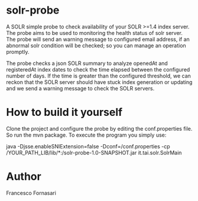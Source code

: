 # solr-probe
A SOLR simple probe to check availability of your SOLR >=1.4 index server. The probe aims to be used to monitoring the health status of solr server. The probe will send an warning message to configured email address, if an abnormal solr condition will be checked; so you can manage an operation promptly.

The probe checks a json SOLR summary to analyze openedAt and registeredAt index dates to check the time elapsed between the configured number of days. If the time is greater than the configured threshold, we can reckon that the SOLR server should have stuck index generation or updating and we send a warning message to check the SOLR servers.

# How to build it yourself
Clone the project and configure the probe by editing the conf.properties file. So run the mvn package. 
To execute the program you simply use:

java -Djsse.enableSNIExtension=false -Dconf=/conf.properties -cp /YOUR_PATH_LIB/lib/*:/solr-probe-1.0-SNAPSHOT.jar it.tai.solr.SolrMain

# Author
Francesco Fornasari



